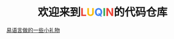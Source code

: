 # <center>欢迎来到<font color="#ea4335">L</font><font color="#fbbc05">U</font><font color="#4285f4">Q</font><font color="#34a853">I</font><font color="#ea4335">N</font>的代码仓库</center>

[易语言做的一些小礼物](https://github.com/luqin12368/e_word)

